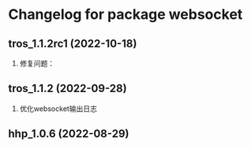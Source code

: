 # Changelog for package websocket

tros_1.1.2rc1 (2022-10-18)
------------------
1. 修复问题：

tros_1.1.2 (2022-09-28)
------------------
1. 优化websocket输出日志

hhp_1.0.6 (2022-08-29)
------------------

